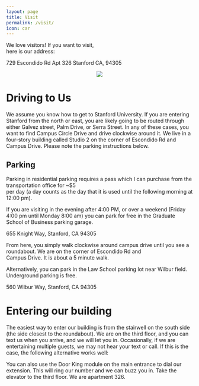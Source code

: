```yaml
---
layout: page
title: Visit
permalink: /visit/
icon: car
---
```


We love visitors! If you want to visit,  
here is our address: 
 
729 Escondido Rd Apt 326
Stanford CA, 94305 

<div align="center"> 
<img src="http://i.imgur.com/buH4dXM.png" /> 
</div>


# Driving to Us 
 
We assume you know how to get to Stanford University. If you are entering Stanford from the north or east, you are likely going to be routed through either 
Galvez street, Palm Drive, or Serra Street. In any of these cases, you want to find Campus Circle Drive and drive clockwise around it. We live in 
a four-story building called Studio 2 on the corner of Escondido Rd and Campus Drive. Please note the parking instructions below. 
 
## Parking 
 
Parking in residential parking requires a pass which I can purchase from the transportation office for ~$5  
per day (a day counts as the day that it is used until the following morning at 12:00 pm). 
 
If you are visiting in the evening after 4:00 PM, or over a weekend (Friday 4:00 pm until Monday 8:00 am) you can park for free 
in the Graduate School of Business parking garage. 
 
655 Knight Way, Stanford, CA 94305 
 
From here, you simply walk clockwise around campus drive until you see a roundabout. We are on the corner of Escondido Rd and  
Campus Drive. It is about a 5 minute walk. 
 
Alternatively, you can park in the Law School parking lot near Wilbur field. Underground parking is free.

560 Wilbur Way, Stanford, CA 94305 

# Entering our building 
 
The easiest way to enter our building is from the stairwell on the south side (the side closest to the roundabout). We are on the 
third floor, and you can text us when you arrive, and we will let you in. Occasionally, if we are entertaining multiple guests, we may not hear your text or call. If this is the case, the following alternative works well:
 
You can also use the Door King module on the main entrance to dial our extension. This will ring our number and we can buzz you in. 
Take the elevator to the third floor. We are apartment 326.
